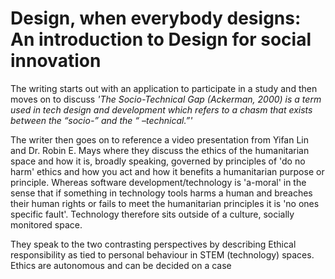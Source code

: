 # Design, when everybody designs: An introduction to Design for social innovation

The writing starts out with an application to participate in a study and then moves on to discuss *'The Socio-Technical Gap (Ackerman, 2000) is a term used in tech design and development which refers to a chasm that exists between the “socio-” and the “ –technical.”'*

The writer then goes on to reference a video presentation from Yifan Lin and Dr. Robin E. Mays where they discuss the ethics of the humanitarian space and how it is, broadly speaking, governed by principles of 'do no harm' ethics and how you act and how it benefits a humanitarian purpose or principle. Whereas software development/technology is 'a-moral' in the sense that if something in technology tools harms a human and breaches their human rights or fails to meet the humanitarian principles it is 'no ones specific fault'. Technology therefore sits outside of a culture, socially monitored space.

They speak to the two contrasting perspectives by describing Ethical responsibility as tied to personal behaviour in STEM (technology) spaces. Ethics are autonomous and can be decided on a case


